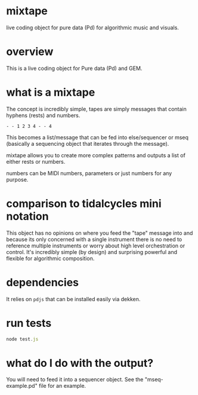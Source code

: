 # mixtape

live coding object for pure data (Pd) for algorithmic music and visuals.

# overview

This is a live coding object for Pure data (Pd) and GEM.

# what is a mixtape

The concept is incredibly simple, tapes are simply messages that contain hyphens (rests) and numbers. 

```
- - 1 2 3 4 - - 4
```

This becomes a list/message that can be fed into else/sequencer or mseq (basically a sequencing object that iterates through the message).

mixtape allows you to create more complex patterns and outputs a list of either rests or numbers.

numbers can be MIDI numbers, parameters or just numbers for any purpose.

# comparison to tidalcycles mini notation

This object has no opinions on where you feed the "tape" message into and because its only concerned with a single instrument there is no need to reference multiple instruments or worry about high level orchestration or control. It's incredibly simple (by design) and surprising powerful and flexible for algorithmic composition.

# dependencies

It relies on `pdjs` that can be installed easily via dekken.

# run tests

```js
node test.js
```

# what do I do with the output?

You will need to feed it into a sequencer object. See the "mseq-example.pd" file for an example.

